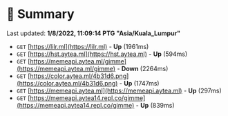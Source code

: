 # 📖 Summary
Last updated: **1/8/2022, 11:09:14 PTG "Asia/Kuala_Lumpur"**

- `GET` [https://lilr.ml](https://lilr.ml) - **Up** (1961ms)
- `GET` [https://hst.aytea.ml](https://hst.aytea.ml) - **Up** (594ms)
- `GET` [https://memeapi.aytea.ml/gimme](https://memeapi.aytea.ml/gimme) - **Down** (2264ms)
- `GET` [https://color.aytea.ml/4b31d6.png](https://color.aytea.ml/4b31d6.png) - **Up** (1747ms)
- `GET` [https://memeapi.aytea.ml](https://memeapi.aytea.ml) - **Up** (297ms)
- `GET` [https://memeapi.aytea14.repl.co/gimme](https://memeapi.aytea14.repl.co/gimme) - **Up** (839ms)
